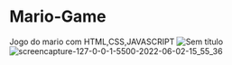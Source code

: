 # Mario-Game
 Jogo do mario com HTML,CSS,JAVASCRIPT 
![Sem título](https://user-images.githubusercontent.com/86318311/171719247-b1960b30-a392-4cc4-a0fc-15cce961822d.png)
![screencapture-127-0-0-1-5500-2022-06-02-15_55_36](https://user-images.githubusercontent.com/86318311/171716876-ea8f9be6-418c-40ed-9edd-e634f8b003e4.png)
